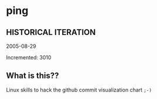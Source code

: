 # ping

## HISTORICAL ITERATION
2005-08-29

Incremented: 3010

## What is this?? 
Linux skills to hack the github commit visualization chart `;-)`
